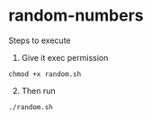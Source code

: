 # random-numbers

Steps to execute

1) Give it exec permission
```
chmod +x random.sh
```

2) Then run
```
./random.sh
```
